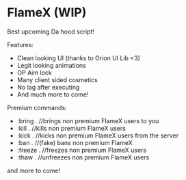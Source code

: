# FlameX (WIP)

Best upcoming Da hood script!

Features:
- Clean looking UI (thanks to Orion UI Lib <3)
- Legit looking animations
- OP Aim lock
- Many client sided cosmetics
- No lag after executing
- And much more to come!

Premium commands:

- :bring . //brings non premium FlameX users to you
- :kill . //kills non premium FlameX users
- :kick . //kicks non premium FlameX users from the server
- :ban . //(fake) bans non premium FlameX
- :freeze . //freezes non premium FlameX users
- :thaw . //unfreezes non premium FlameX users

and more to come!
